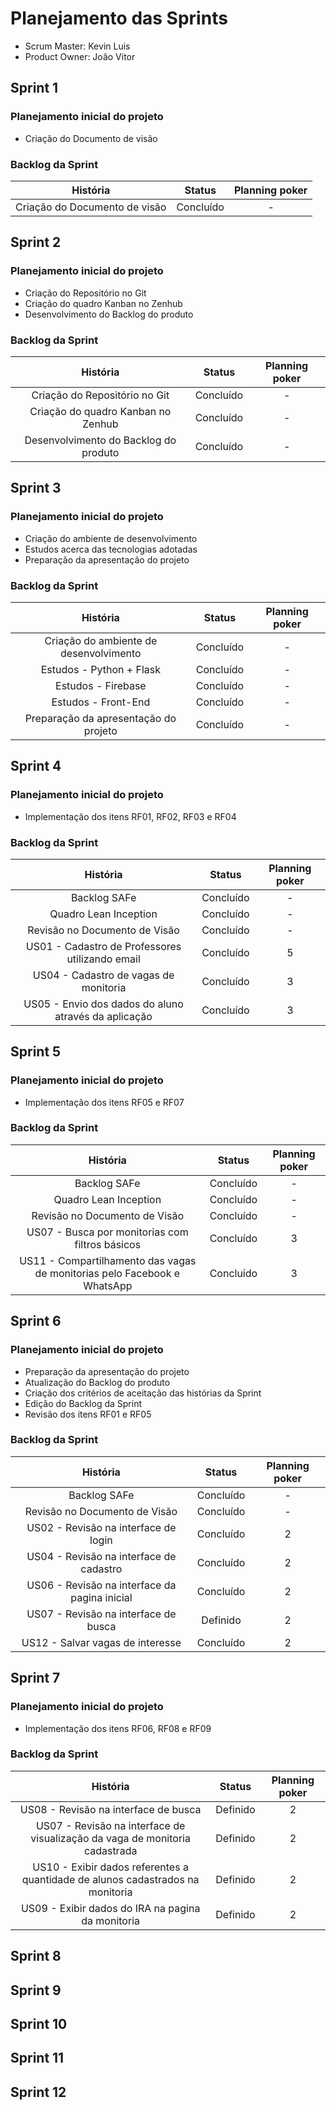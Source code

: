 # Planejamento das Sprints

- Scrum Master: Kevin Luis
- Product Owner: João Vitor

## Sprint 1

### Planejamento inicial do projeto
- Criação do Documento de visão

### Backlog da Sprint
|História|Status|Planning poker|
|:--:|:--:|:--:|
| Criação do Documento de visão | Concluído | - |

## Sprint 2

### Planejamento inicial do projeto
- Criação do Repositório no Git
- Criação do quadro Kanban no Zenhub
- Desenvolvimento do Backlog do produto

### Backlog da Sprint
|História|Status|Planning poker|
|:--:|:--:|:--:|
| Criação do Repositório no Git | Concluído | - |
| Criação do quadro Kanban no Zenhub | Concluído | - |
| Desenvolvimento do Backlog do produto | Concluído | - |

## Sprint 3

### Planejamento inicial do projeto
- Criação do ambiente de desenvolvimento
- Estudos acerca das tecnologias adotadas
- Preparação da apresentação do projeto

### Backlog da Sprint
|História|Status|Planning poker|
|:--:|:--:|:--:|
| Criação do ambiente de desenvolvimento | Concluído | - |
| Estudos - Python + Flask | Concluído | - |
| Estudos - Firebase | Concluído | - |
| Estudos - Front-End | Concluído | - |
| Preparação da apresentação do projeto | Concluído | - |

## Sprint 4

### Planejamento inicial do projeto
- Implementação dos itens RF01, RF02, RF03 e RF04

### Backlog da Sprint
|História|Status|Planning poker|
|:--:|:--:|:--:|
| Backlog SAFe | Concluído | - |
| Quadro Lean Inception | Concluído | - |
| Revisão no Documento de Visão | Concluído | - |
| US01 - Cadastro de Professores utilizando email | Concluído | 5 |
| US04 - Cadastro de vagas de monitoria | Concluído | 3 |
| US05 - Envio dos dados do aluno através da aplicação | Concluído | 3 |

## Sprint 5

### Planejamento inicial do projeto
- Implementação dos itens RF05 e RF07

### Backlog da Sprint
|História|Status|Planning poker|
|:--:|:--:|:--:|
| Backlog SAFe | Concluído | - |
| Quadro Lean Inception | Concluído | - |
| Revisão no Documento de Visão | Concluído | - |
| US07 - Busca por monitorias com filtros básicos | Concluído | 3 |
| US11 - Compartilhamento das vagas de monitorias pelo Facebook e WhatsApp | Concluído | 3 |

## Sprint 6

### Planejamento inicial do projeto
- Preparação da apresentação do projeto
- Atualização do Backlog do produto
- Criação dos critérios de aceitação das histórias da Sprint
- Edição do Backlog da Sprint
- Revisão dos itens RF01 e RF05

### Backlog da Sprint
|História|Status|Planning poker|
|:--:|:--:|:--:|
| Backlog SAFe | Concluído | - |
| Revisão no Documento de Visão | Concluído | - |
| US02 - Revisão na interface de login | Concluído | 2 |
| US04 - Revisão na interface de cadastro | Concluído | 2 |
| US06 - Revisão na interface da pagina inicial | Concluído | 2 |
| US07 - Revisão na interface de busca | Definido | 2 |
| US12 - Salvar vagas de interesse | Concluído | 2 |

## Sprint 7

### Planejamento inicial do projeto
- Implementação dos itens RF06, RF08 e RF09

### Backlog da Sprint
|História|Status|Planning poker|
|:--:|:--:|:--:|
| US08 - Revisão na interface de busca | Definido | 2 |
| US07 - Revisão na interface de visualização da vaga de monitoria cadastrada | Definido | 2 |
| US10 - Exibir dados referentes a quantidade de alunos cadastrados na monitoria | Definido | 2 |
| US09 - Exibir dados do IRA na pagina da monitoria | Definido | 2 |

## Sprint 8

## Sprint 9

## Sprint 10

## Sprint 11

## Sprint 12